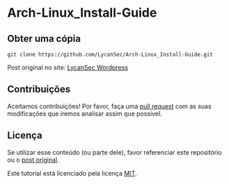 # Arch-Linux_Install-Guide

## Obter uma cópia

```
git clone https://github.com/LycanSec/Arch-Linux_Install-Guide.git
```

Post original no site: [LycanSec Wordpress](https://lycansec.wordpress.com/2021/01/04/guia-completo-de-instalacao-do-arch-linux-2020-mate/)

## Contribuições

Aceitamos contribuições! Por favor, faça uma [pull request](https://github.com/LycanSec/Arch-Linux_Install-Guide/pulls) com as suas modificações que iremos analisar assim que possível.

## Licença

Se utilizar esse conteúdo (ou parte dele), favor referenciar este repositório ou o [post original](https://lycansec.wordpress.com/2021/01/04/guia-completo-de-instalacao-do-arch-linux-2020-mate/).

Este tutorial está licenciado pela licença [MIT](https://github.com/LycanSec/Arch-Linux_Install-Guide/blob/main/LICENSE).